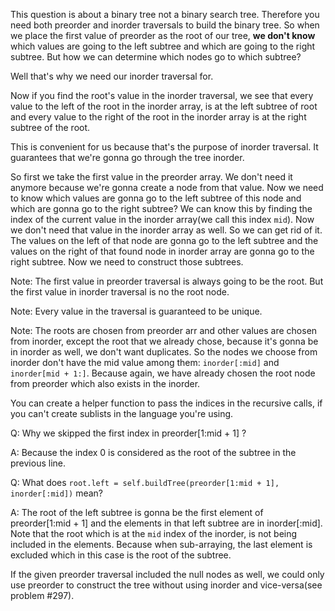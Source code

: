 This question is about a binary tree not a binary search tree. Therefore you need both preorder and inorder traversals to build the binary tree.
So when we place the first value of preorder as the root of our tree, **we don't know** which values are going to the left subtree and
which are going to the right subtree. But how we can determine which nodes go to which subtree?

Well that's why we need our inorder traversal for.

Now if you find the root's value in the inorder traversal, we see that every value to the left of the root in the inorder array, is at the left
subtree of root and every value to the right of the root in the inorder array is at the right subtree of the root.

This is convenient for us because that's the purpose of inorder traversal. It guarantees that we're gonna go through the tree inorder.

So first we take the first value in the preorder array. We don't need it anymore because we're gonna create a node from that value. Now
we need to know which values are gonna go to the left subtree of this node and which are gonna go to the right subtree? We can know this by
finding the index of the current value in the inorder array(we call this index `mid`). Now we don't need that value in the inorder array
as well. So we can get rid of it. The values on the left of that node are gonna go to the left subtree and the values on the right of that
found node in inorder array are gonna go to the right subtree. Now we need to construct those subtrees.

Note: The first value in preorder traversal is always going to be the root. But the first value in inorder traversal is no the root node.

Note: Every value in the traversal is guaranteed to be unique.

Note: The roots are chosen from preorder arr and other values are chosen from inorder, except the root that we already chose, because it's
gonna be in inorder as well, we don't want duplicates. So the nodes we choose from inorder don't have the
mid value among them: `inorder[:mid]` and `inorder[mid + 1:]`. Because again, we have already chosen the root node from preorder which also exists
in the inorder.

You can create a helper function to pass the indices in the recursive calls, if you can't create sublists in the language you're using.

Q: Why we skipped the first index in preorder[1:mid + 1] ?

A: Because the index 0 is considered as the root of the subtree in the previous line.

Q: What does `root.left = self.buildTree(preorder[1:mid + 1], inorder[:mid])` mean?

A: The root of the left subtree is gonna be the first element of preorder[1:mid + 1] and the elements in that left subtree are in
inorder[:mid]. Note that the root which is at the `mid` index of the inorder, is not being included in the elements. Because when
sub-arraying, the last element is excluded which in this case is the root of the subtree.

If the given preorder traversal included the null nodes as well, we could only use preorder to construct the tree without using inorder and
vice-versa(see problem #297).

